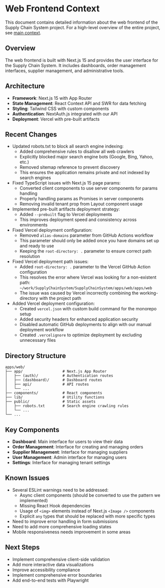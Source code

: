 # Web Frontend Context

This document contains detailed information about the web frontend of the Supply Chain System project. For a high-level overview of the entire project, see [main context](./context.md).

## Overview

The web frontend is built with Next.js 15 and provides the user interface for the Supply Chain System. It includes dashboards, order management interfaces, supplier management, and administrative tools.

## Architecture

- **Framework**: Next.js 15 with App Router
- **State Management**: React Context API and SWR for data fetching
- **Styling**: Tailwind CSS with custom components
- **Authentication**: NextAuth.js integrated with our API
- **Deployment**: Vercel with pre-built artifacts

## Recent Changes

- Updated robots.txt to block all search engine indexing:
  - Added comprehensive rules to disallow all web crawlers
  - Explicitly blocked major search engine bots (Google, Bing, Yahoo, etc.)
  - Removed sitemap reference to prevent discovery
  - This ensures the application remains private and not indexed by search engines
- Fixed TypeScript issues with Next.js 15 page params:
  - Converted client components to use server components for params handling
  - Properly handling params as Promises in server components
  - Removing invalid tenant prop from Layout component usage
- Implemented pre-built artifacts deployment strategy:
  - Added `--prebuilt` flag to Vercel deployments
  - This improves deployment speed and consistency across environments
- Fixed Vercel deployment configuration:
  - Removed `alias-domains` parameter from GitHub Actions workflow
  - This parameter should only be added once you have domains set up and ready to use
  - Keeping the `root-directory: .` parameter to ensure correct path resolution
- Fixed Vercel deployment path issues:
  - Added `root-directory: .` parameter to the Vercel GitHub Action configuration
  - This resolves the error where Vercel was looking for a non-existent path: `~/work/SupplyChainSystem/SupplyChainSystem/apps/web/apps/web`
  - The issue was caused by Vercel incorrectly combining the working-directory with the project path
- Added Vercel deployment configuration:
  - Created `vercel.json` with custom build command for the monorepo setup
  - Added security headers for enhanced application security
  - Disabled automatic GitHub deployments to align with our manual deployment workflow
  - Created `.vercelignore` to optimize deployment by excluding unnecessary files

## Directory Structure

```
apps/web/
├── app/                  # Next.js App Router
│   ├── (auth)/           # Authentication routes
│   ├── (dashboard)/      # Dashboard routes
│   ├── api/              # API routes
│   └── ...
├── components/           # React components
├── lib/                  # Utility functions
├── public/               # Static assets
│   ├── robots.txt        # Search engine crawling rules
│   └── ...
└── ...
```

## Key Components

- **Dashboard**: Main interface for users to view their data
- **Order Management**: Interface for creating and managing orders
- **Supplier Management**: Interface for managing suppliers
- **User Management**: Admin interface for managing users
- **Settings**: Interface for managing tenant settings

## Known Issues

- Several ESLint warnings need to be addressed:
  - Async client components (should be converted to use the pattern we implemented)
  - Missing React Hook dependencies
  - Usage of `<img>` elements instead of Next.js `<Image />` components
  - Explicit `any` types that should be replaced with more specific types
- Need to improve error handling in form submissions
- Need to add more comprehensive loading states
- Mobile responsiveness needs improvement in some areas

## Next Steps

- Implement comprehensive client-side validation
- Add more interactive data visualizations
- Improve accessibility compliance
- Implement comprehensive error boundaries
- Add end-to-end tests with Playwright
